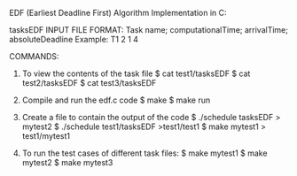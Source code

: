 EDF (Earliest Deadline First) Algorithm Implementation in C:

tasksEDF INPUT FILE FORMAT:
Task name; computationalTime; arrivalTime; absoluteDeadline
Example:
T1 2 1 4

COMMANDS:
1. To view the contents of the task file
$ cat test1/tasksEDF
$ cat test2/tasksEDF
$ cat test3/tasksEDF

2. Compile and run the edf.c code
$ make
$ make run

3. Create a file to contain the output of the code
$ ./schedule tasksEDF > mytest2
$ ./schedule test1/tasksEDF >test1/test1
$ make mytest1 > test1/mytest1

4. To run the test cases of different task files:
$ make mytest1
$ make mytest2
$ make mytest3
